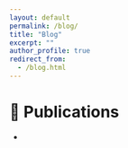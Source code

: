 ```yaml
---
layout: default
permalink: /blog/
title: "Blog"
excerpt: ""
author_profile: true
redirect_from: 
  - /blog.html
---
```


<span class='anchor' id='publications'></span>

# 📝 Publications 
-
